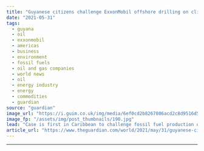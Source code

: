 ```yaml
---
title: "Guyanese citizens challenge ExxonMobil offshore drilling on climate grounds"
date: "2021-05-31"
tags: 
  - guyana
  - oil
  - exxonmobil
  - americas
  - business
  - environment
  - fossil fuels
  - oil and gas companies
  - world news
  - oil
  - energy industry
  - energy
  - commodities
  - guardian
source: "guardian"
image_url: "https://i.guim.co.uk/img/media/6ef0cd2b8267806acd2c8d9516d5edb1ca676aac/0_193_3500_2100/master/3500.jpg?width=460&quality=85&auto=format&fit=max&s=c2c68efecc74d0d9deb050b05cb97adc"
image_fp: "/assets/img/post_thumbnails/190.jpg"
lead: "Case is first in Caribbean to challenge fossil fuel production on climate and human rights groundsGuyana’s government is being taken to court by two citizens seeking an end to offshore drilling by ExxonMobil and other large oil firms that will exacer..."
article_url: "https://www.theguardian.com/world/2021/may/31/guyanese-citizens-challenge-exxon-mobil-offshore-drilling-on-climate-grounds"
---
```


---
